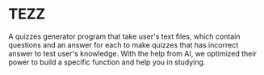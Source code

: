 # TEZZ
A quizzes generator program that take user's text files, which contain questions and an answer for each to make quizzes that has incorrect answer to test user's knowledge. With the help from AI, we optimized their power to build a specific function and help you in studying.
